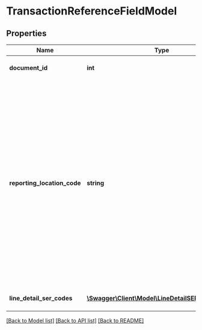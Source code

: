 # TransactionReferenceFieldModel

## Properties
Name | Type | Description | Notes
------------ | ------------- | ------------- | -------------
**document_id** | **int** | The id of the transaction | 
**reporting_location_code** | **string** | Sets the sale location code (Outlet ID) for reporting this document to the tax authority.                This value is used by Avalara Managed Returns to group documents together by reporting locations  for tax authorities that require location-based reporting. | [optional] 
**line_detail_ser_codes** | [**\Swagger\Client\Model\LineDetailSERCodeModel[]**](LineDetailSERCodeModel.md) | Reference field of the line details | [optional] 

[[Back to Model list]](../README.md#documentation-for-models) [[Back to API list]](../README.md#documentation-for-api-endpoints) [[Back to README]](../README.md)


